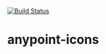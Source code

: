 [![Build Status](https://travis-ci.org/advanced-rest-client/anypoint-icons.svg?branch=stage)](https://travis-ci.org/advanced-rest-client/anypoint-icons)  

# anypoint-icons
